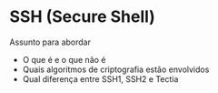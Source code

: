 # SSH (Secure Shell)

Assunto para abordar

* O que é e o que não é
* Quais algoritmos de criptografia estão envolvidos
* Qual diferença entre SSH1, SSH2 e Tectia

